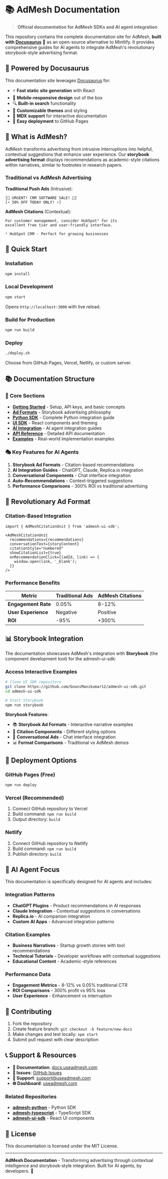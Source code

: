 # 📚 AdMesh Documentation

> **Official documentation for AdMesh SDKs and AI agent integration**

This repository contains the complete documentation site for AdMesh, **built with [Docusaurus](https://docusaurus.io/)** 🦖 as an open-source alternative to Mintlify. It provides comprehensive guides for AI agents to integrate AdMesh's revolutionary storybook-style advertising format.

## 🦖 **Powered by Docusaurus**

This documentation site leverages [Docusaurus](https://docusaurus.io/) for:
- ⚡ **Fast static site generation** with React
- 📱 **Mobile-responsive design** out of the box
- 🔍 **Built-in search** functionality
- 🎨 **Customizable themes** and styling
- 📝 **MDX support** for interactive documentation
- 🚀 **Easy deployment** to GitHub Pages

## 🎯 What is AdMesh?

AdMesh transforms advertising from intrusive interruptions into helpful, contextual suggestions that enhance user experience. Our **storybook advertising format** displays recommendations as academic-style citations within narratives, similar to footnotes in research papers.

### Traditional vs AdMesh Advertising

**Traditional Push Ads** (Intrusive):
```
[🚨 URGENT! CRM SOFTWARE SALE! 🚨]
[⚡ 50% OFF TODAY ONLY! ⚡]
```

**AdMesh Citations** (Contextual):
```
For customer management, consider HubSpot¹ for its
excellent free tier and user-friendly interface.

¹ HubSpot CRM - Perfect for growing businesses
```

## 🚀 Quick Start

### Installation

```bash
npm install
```

### Local Development

```bash
npm start
```

Opens `http://localhost:3000` with live reload.

### Build for Production

```bash
npm run build
```

### Deploy

```bash
./deploy.sh
```

Choose from GitHub Pages, Vercel, Netlify, or custom server.

## 📚 Documentation Structure

### 🎯 **Core Sections**

- **[Getting Started](/getting-started/overview)** - Setup, API keys, and basic concepts
- **[Ad Formats](/getting-started/ad-formats)** - Storybook advertising philosophy
- **[Python SDK](/python-sdk/installation)** - Complete Python integration guide
- **[UI SDK](/ui-sdk/installation)** - React components and theming
- **[AI Integration](/ai-integration/overview)** - AI agent integration guides
- **[API Reference](/api/authentication)** - Detailed API documentation
- **[Examples](/examples/ai-assistant)** - Real-world implementation examples

### 🎭 **Key Features for AI Agents**

1. **Storybook Ad Formats** - Citation-based recommendations
2. **AI Integration Guides** - ChatGPT, Claude, Replica.io integration
3. **Conversational Components** - Chat interface integration
4. **Auto-Recommendations** - Context-triggered suggestions
5. **Performance Comparisons** - 300% ROI vs traditional advertising

## 🎨 Revolutionary Ad Format

### Citation-Based Integration

```tsx
import { AdMeshCitationUnit } from 'admesh-ui-sdk';

<AdMeshCitationUnit
  recommendations={recommendations}
  conversationText={storyContent}
  citationStyle="numbered"
  showCitationList={true}
  onRecommendationClick={(adId, link) => {
    window.open(link, '_blank');
  }}
/>
```

### Performance Benefits

| Metric | Traditional Ads | AdMesh Citations |
|--------|----------------|------------------|
| **Engagement Rate** | 0.05% | 8-12% |
| **User Experience** | Negative | Positive |
| **ROI** | -95% | +300% |

## 📊 Storybook Integration

The documentation showcases AdMesh's integration with **Storybook** (the component development tool) for the admesh-ui-sdk:

### Access Interactive Examples

```bash
# Clone UI SDK repository
git clone https://github.com/GouniManikumar12/admesh-ui-sdk.git
cd admesh-ui-sdk

# Start Storybook
npm run storybook
```

**Storybook Features**:
- 📚 **Storybook Ad Formats** - Interactive narrative examples
- 📝 **Citation Components** - Different styling options
- 💬 **Conversational Ads** - Chat interface integration
- 📊 **Format Comparisons** - Traditional vs AdMesh demos

## 🚀 Deployment Options

### GitHub Pages (Free)

```bash
npm run deploy
```

### Vercel (Recommended)

1. Connect GitHub repository to Vercel
2. Build command: `npm run build`
3. Output directory: `build`

### Netlify

1. Connect GitHub repository to Netlify
2. Build command: `npm run build`
3. Publish directory: `build`

## 🎯 AI Agent Focus

This documentation is specifically designed for AI agents and includes:

### Integration Patterns
- **ChatGPT Plugins** - Product recommendations in AI responses
- **Claude Integration** - Contextual suggestions in conversations
- **Replica.io** - AI companion integration
- **Custom AI Apps** - Advanced integration patterns

### Citation Examples
- **Business Narratives** - Startup growth stories with tool recommendations
- **Technical Tutorials** - Developer workflows with contextual suggestions
- **Educational Content** - Academic-style references

### Performance Data
- **Engagement Metrics** - 8-12% vs 0.05% traditional CTR
- **ROI Comparisons** - 300% profit vs 95% loss
- **User Experience** - Enhancement vs interruption

## 🤝 Contributing

1. Fork the repository
2. Create feature branch: `git checkout -b feature/new-docs`
3. Make changes and test locally: `npm start`
4. Submit pull request with clear description

## 📞 Support & Resources

- **📖 Documentation**: [docs.useadmesh.com](https://docs.useadmesh.com)
- **🐛 Issues**: [GitHub Issues](https://github.com/GouniManikumar12/admesh-docs/issues)
- **💬 Support**: [support@useadmesh.com](mailto:support@useadmesh.com)
- **🌐 Dashboard**: [useadmesh.com](https://useadmesh.com)

### Related Repositories

- **[admesh-python](https://github.com/GouniManikumar12/admesh-python)** - Python SDK
- **[admesh-typescript](https://github.com/GouniManikumar12/admesh-typescript)** - TypeScript SDK
- **[admesh-ui-sdk](https://github.com/GouniManikumar12/admesh-ui-sdk)** - React UI components

## 📄 License

This documentation is licensed under the MIT License.

---

**AdMesh Documentation** - Transforming advertising through contextual intelligence and storybook-style integration. Built for AI agents, by developers. 🚀